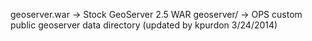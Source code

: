 geoserver.war -> Stock GeoServer 2.5 WAR
geoserver/ -> OPS custom public geoserver data directory (updated by kpurdon 3/24/2014)